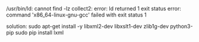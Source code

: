 /usr/bin/ld: cannot find -lz
collect2: error: ld returned 1 exit status
error: command 'x86_64-linux-gnu-gcc' failed with exit status 1

solution:
sudo apt-get install -y libxml2-dev libxslt1-dev zlib1g-dev python3-pip
sudo pip install lxml


